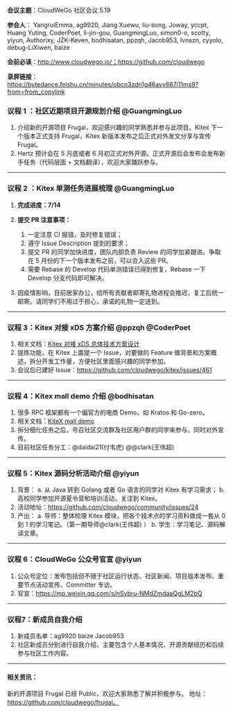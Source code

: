 **会议主题**：CloudWeGo 社区会议 5.19

**参会人**： YangruiEmma, ag9920, Jiang Xuewu, liu-song, Joway, yccpt, Huang Yuting, CoderPoet, li-jin-gou, GuangmingLuo, simon0-o, scotty, yiyun, Authorixy, JZK-Keven, bodhisatan, ppzqh, Jacob953, Ivnszn, cyyolo, debug-LiXiwen, baize

**会前必读**：http://www.cloudwego.io/；https://github.com/cloudwego

**录屏链接**：https://bytedance.feishu.cn/minutes/obcn3zdn1g46avv887i11ms9?from=from_copylink

### 议程 1 ：社区近期项目开源规划介绍 @GuangmingLuo

1. 介绍新的开源项目 Frugal，欢迎感兴趣的同学熟悉并参与此项目。Kitex 下一个版本正式支持 Frugal，Kitex 新版本发布之后正式对外发文分享与宣传 Frugal。
2. Hertz 预计会在 5 月底或者 6 月初正式对外开源。正式开源后会发布会发布新手任务（代码层面 + 文档翻译），欢迎大家踊跃参与。
---

### 议程 2 ：Kitex 单测任务进展梳理 @GuangmingLuo

1. **完成进度：7/14**
2. **提交 ****PR**** 注意事项：**
   
   1. 一定注意 CI 报错，及时修复错误；
   2. 遵守 Issue Description 提到的要求；
   3. 提交 PR 的同学加快进度，团队内部负责 Review 的同学加紧跟进。争取在 5 月份的下一个版本发布之前，可以合入这些 PR。
   4. 需要 Rebase 的 Develop 代码单测错误已得到修复，Rebase 一下 Develop 分支代码即可解决。
3. 因疫情影响，目前居家办公，给所有贡献者邮寄礼物进程会推迟，复工后统一邮寄。请同学们不用过于担心，承诺的礼物一定送到。

---

### 议程 3：Kitex 对接 xDS 方案介绍 @ppzqh  @CoderPoet

1. 相关文档：[Kitex 对接 xDS 总体技术方案设计](https://bytedance.feishu.cn/docx/doxcnQMRyKL6OcOg0lFR7W3PQIg?from=from_copylink)
2. 提炼功能，在 Kitex 上面提一个 Issue，对要做的 Feature 做背景和方案概述，拆分开发工作量，方便社区里面感兴趣的同学参加。
3. 会议后已建好 Issue：https://github.com/cloudwego/kitex/issues/461

---

### 议程 4：Kitex mall demo 介绍 @bodhisatan

1. 很多 RPC 框架都有一个偏官方的电商 Demo，如 Kratos 和 Go-zero。
2. 相关文档：[KiteX mall demo](https://bytedance.feishu.cn/docx/doxcnH8H3YudKN2vxC3BDgoEb7c)
3. 拆分细化任务之后，号召社区交流群及社区用户群的同学来参与，同时对外宣传。
4. 目前社区任务分工：@daidai21(付韦虎) @@clark(王伟超)

---

### 议程 5：Kitex 源码分析活动介绍 @yiyun

1. 背景：
   a. 从 Java 转到 Golang 或者 Go 语言的同学对 Kitex 有学习需求；
   b. 高校同学参加开源夏令营和培训活动，关注到 Kitex。
2. 活动地址：https://github.com/cloudwego/community/issues/24
3. 产出：
   a. 导师：整体梳理 Kitex 模块，把各个技术点的学习资料做成一套从 0 到 1 的学习笔记。（第一期导师@clark(王伟超) ）
   b. 学生：学习笔记、源码解读文章。

---

### 议程 6：CloudWeGo 公众号官宣 @yiyun

1. 公众号定位：发布包括但不限于社区运行状态、社区新闻、项目版本发布、重要节点活动宣传、Committer 专访。
2. 官宣：https://mp.weixin.qq.com/s/nSybru-NMdZmdaaQgLM2bQ

---

### 议程7：新成员自我介绍

1. 新成员名单：ag9920 baize Jacob953
2. 社区新成员分别进行自我介绍，主要包含个人基本情况、开源贡献经历和后续参与社区工作内容。

---

#### 相关资讯：

新的开源项目 Frugal 已经 Public，欢迎大家熟悉了解并积极参与。
地址：https://github.com/cloudwego/frugal。

